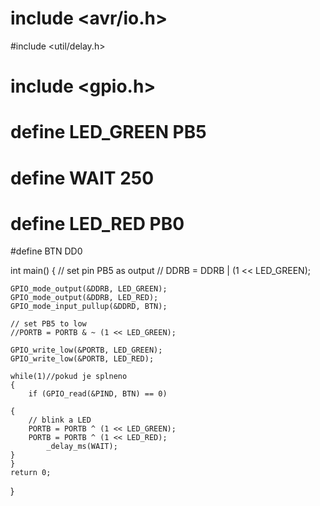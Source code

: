# include <avr/io.h>
#include <util/delay.h>
# include <gpio.h>

# define LED_GREEN PB5
# define WAIT 250
# define LED_RED PB0
#define BTN DD0

int main()
{
    // set pin PB5 as output
    // DDRB = DDRB | (1 << LED_GREEN);

    GPIO_mode_output(&DDRB, LED_GREEN);
    GPIO_mode_output(&DDRB, LED_RED);
    GPIO_mode_input_pullup(&DDRD, BTN);

    // set PB5 to low
    //PORTB = PORTB & ~ (1 << LED_GREEN);

    GPIO_write_low(&PORTB, LED_GREEN);
    GPIO_write_low(&PORTB, LED_RED);

    while(1)//pokud je splneno
    {
        if (GPIO_read(&PIND, BTN) == 0)
    
    {
        // blink a LED
        PORTB = PORTB ^ (1 << LED_GREEN);
        PORTB = PORTB ^ (1 << LED_RED);
            _delay_ms(WAIT);
    }
    }
    return 0;
}

